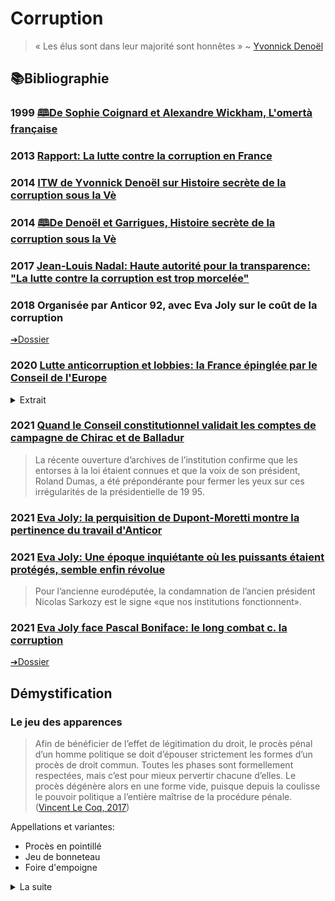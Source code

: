 # Corruption

>  « Les élus sont dans leur majorité sont honnêtes » ~ [Yvonnick Denoël](#denoel2014histoire)

## 📚Bibliographie

### <a id="coignard1999omerta"></a> 1999 [🕮De Sophie Coignard et Alexandre Wickham, L'omertà française](https://bibliotheques-numeriques.defense.gouv.fr/bibliotheque-ader/document/ac00740d-45fe-4dee-8bdb-20e201bc1178)

### <a id="latour2013corrup"></a> 2013 [Rapport: La lutte contre la corruption en France](https://www.dlavocats.com/medias/org-4115/shared/la-lutte-contre-la-corruption-en-france---ouvrage-nume--rise--.pdf?utm_source=pocket_mylist)

<!--
### <a id="abdallah2014"></a> 2014 Royal Society—[Corruption drives the emergence of civil society](https://royalsocietypublishing.org/doi/full/10.1098/rsif.2013.1044?utm_source=pocket_mylist&)x

<details><summary>Interprétation</summary>

En caricaturé: la centralisation de la sanction c'est mieux lorsque ceux qui la dirigent sont vertueux, et réciproquement.
</details>
-->

### <a id="denoel2014histoire"></a>2014 [ITW de Yvonnick Denoël sur Histoire secrète de la corruption sous la Vè](https://www.franceinter.fr/emissions/l-interview-politique/l-interview-politique-28-decembre-2014)

### <a id="denoel2014histoire"></a> 2014 [🕮De Denoël et Garrigues, Histoire secrète de la corruption sous la Vè](https://www.nouveau-monde.net/catalogue/histoire-secrete-de-la-corruption-sous-la-ve-republique/)

### <a id="gonzales2017hatvp"></a>2017 [Jean-Louis Nadal: Haute autorité pour la transparence: "La lutte contre la corruption est trop morcelée"](https://www.lefigaro.fr/actualite-france/2017/07/09/01016-20170709ARTFIG00146-nadal-la-lutte-contre-la-corruption-est-trop-morcelee.php)

### <a id="joly2018"></a>2018 Organisée par Anticor 92, avec Eva Joly sur le coût de la corruption

[➔Dossier](anticor92joly.md)

### <a id="coeepinglefr"></a>2020 [Lutte anticorruption et lobbies: la France épinglée par le Conseil de l'Europe](https://www.rfi.fr/fr/france/20200110-france-corruption-etat-rapport-conseil-europeen-anticor-autorite-anticorruption?utm_source=pocket_mylist)
<details><summary>Extrait</summary>

> La particularité de ce rapport, selon Eric Alt, vice-président de l’association Anticor, est le fait « qu’il concerne particulièrement l’exécutif ». En effet, sur les 18 recommandations du Greco, 12 concernent la présidence ou les hautes fonctions de l'État. 
</details>

### <a id="piel2021dumas"></a>2021 [Quand le Conseil constitutionnel validait les comptes de campagne de Chirac et de Balladur](https://www.letelegramme.fr/bretagne/eva-joly-la-perquisition-au-ministere-de-la-justice-montre-la-pertinence-du-travail-d-anticor-02-07-2021-12781768.php)

> La récente ouverture d’archives de l’institution confirme que les entorses à la loi étaient connues et que la voix de son président, Roland Dumas, a été prépondérante pour fermer les yeux sur ces irrégularités de la présidentielle de 19 95.

### <a id="jolymoretti"></a>2021 [Eva Joly: la perquisition de Dupont-Moretti montre la pertinence du travail d'Anticor](https://www.letelegramme.fr/bretagne/eva-joly-la-perquisition-au-ministere-de-la-justice-montre-la-pertinence-du-travail-d-anticor-02-07-2021-12781768.php)

### <a id="joly2021revolue"></a>2021 [Eva Joly: Une époque inquiétante où les puissants étaient protégés, semble enfin révolue](https://www.liberation.fr/societe/police-justice/eva-joly-une-epoque-inquietante-ou-les-puissants-etaient-proteges-semble-enfin-revolue-20210301_RRGTVPALDZGUJCNJEX3AXPNHEA/)

> Pour l’ancienne eurodéputée, la condamnation de l’ancien président Nicolas Sarkozy est le signe «que nos institutions fonctionnent».
</details>

### <a id="joly2021boniface"></a> 2021 [Eva Joly face Pascal Boniface: le long combat c. la corruption](https://blogs.mediapart.fr/pascalboniface/blog/210421/clm-s432-eva-joly-le-long-combat-contre-la-corruption)

[➔Dossier](jolyboniface.md)

## Démystification

### <a id="japparences"></a>Le jeu des apparences

> Afin de bénéficier de l’effet de légitimation du droit, le procès pénal d’un homme politique se doit d’épouser strictement les formes d’un procès de droit commun. 
> Toutes les phases sont formellement respectées, mais c’est pour mieux pervertir chacune d’elles. Le procès dégénère alors en une forme vide, puisque depuis la coulisse le pouvoir politique a l’entière maîtrise de la procédure pénale.
> ([Vincent Le Coq, 2017](robenoire#lecoq2017justice))

Appellations et variantes:
* Procès en pointillé
* Jeu de bonneteau
* Foire d'empoigne

<details><summary>La suite</summary>

> Toutes les phases sont formellement respectées, mais c’est pour mieux pervertir chacune d’elles. Le procès dégénère alors en une forme vide, puisque depuis la coulisse le pouvoir politique a l’entière maîtrise de la procédure pénale.
> Les hommes et femmes politiques ont rapidement compris le tort que font par leur répétition même ces « affaires » à la classe politique dans son ensemble. 
> Les naïfs qui ont espéré que la classe politique estimerait nécessaire d’éradiquer la corruption qui sévit à l’état endémique en son sein en seront pour leurs illusions. Les décideurs politiques ont préféré, sur le plan de la communication, nier l’ampleur de la fraude et, sur le plan pratique, se protéger de la justice, au moyen de techniques d’étouffement aujourd’hui éprouvées. L’alliance des deux aboutit à favoriser la perpétuation des mauvaises habitudes et ne peut qu’aggraver la défiance de l’opinion publique vis-à-vis des hommes politiques.
> ([Vincent Le Coq, 2017](robenoire#lecoq2017justice))
</details>
